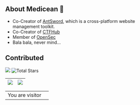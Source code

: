 ## About Medicean 👋

<!--
**Medicean/Medicean** is a ✨ _special_ ✨ repository because its `README.md` (this file) appears on your GitHub profile.

Here are some ideas to get you started:

- 🔭 I’m currently working on ...
- 🌱 I’m currently learning ...
- 👯 I’m looking to collaborate on ...
- 🤔 I’m looking for help with ...
- 💬 Ask me about ...
- 📫 How to reach me: ...
- 😄 Pronouns: ...
- ⚡ Fun fact: ...
-->

- Co-Creator of [AntSword](https://github.com/AntSwordProject/antSword), which is a cross-platform website management toolkit.
- Co-Creator of [CTFHub](https://www.ctfhub.com)
- Member of [OpenSec](https://github.com/orgs/opensec-cn)
- Bala bala, never mind...

## Contributed

[![](https://img.shields.io/github/stars/AntSwordProject?style=flat-square&label=%E2%AD%90%EF%B8%8F+AntSwordProject%27s%20STARS)](https://github.com/AntSwordProject)
![Total Stars](https://img.shields.io/github/stars/Medicean?affiliations=OWNER%2CCOLLABORATOR%2CORGANIZATION_MEMBER&label=%E2%AD%90%EF%B8%8F+TOTAL%20STARS&style=flat-square)

![](https://github-readme-stats.vercel.app/api?username=Medicean&show_icons=true&include_all_commits=true&theme=swift&hide_border=true) | ![](https://github-readme-stats.vercel.app/api/top-langs/?username=Medicean&layout=compact&theme=swift&hide_border=true)
| ------------- | ------------- |

<table>
  <tr>
    <td>You are visitor</td>
    <td><img src="https://profile-counter.glitch.me/Medicean/count.svg" alt="" /></td>
  </tr>
</table>
